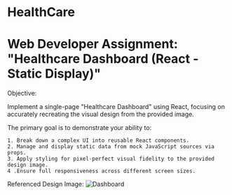 # HealthCare

<h1>Web Developer Assignment: "Healthcare Dashboard (React - Static Display)"</h1>

Objective:

Implement a single-page "Healthcare Dashboard" using React, focusing on accurately recreating the visual design from the provided image.

The primary goal is to demonstrate your ability to:

    1. Break down a complex UI into reusable React components.
    2. Manage and display static data from mock JavaScript sources via props.
    3. Apply styling for pixel-perfect visual fidelity to the provided design image.
    4 .Ensure full responsiveness across different screen sizes.

Referenced Design Image: 
<img src="https://i.ibb.co/B2DdGkgF/Screenshot-2025-05-23-at-3-31-31-PM.png" alt="Dashboard"/>
